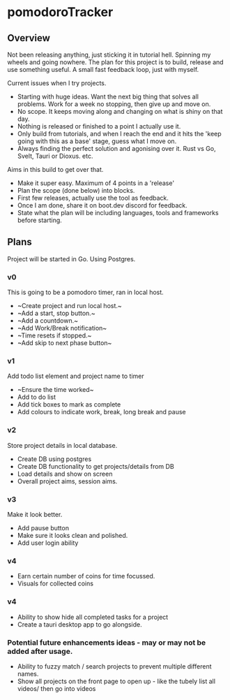 # pomodoroTracker

## Overview
Not been releasing anything, just sticking it in tutorial hell. Spinning my wheels and going nowhere. 
The plan for this project is to build, release and use something useful. A small fast feedback loop, just with myself. 

Current issues when I try projects.
- Starting with huge ideas. Want the next big thing that solves all problems. Work for a week no stopping, then give up and move on. 
- No scope. It keeps moving along and changing on what is shiny on that day. 
- Nothing is released or finished to a point I actually use it. 
- Only build from tutorials, and when I reach the end and it hits the 'keep going with this as a base' stage, guess what I move on. 
- Always finding the perfect solution and agonising over it. Rust vs Go, Svelt, Tauri or Dioxus. etc.

Aims in this build to get over that. 
- Make it super easy. Maximum of 4 points in a 'release'
- Plan the scope (done below) into blocks. 
- First few releases, actually use the tool as feedback. 
- Once I am done, share it on boot.dev discord for feedback. 
- State what the plan will be including languages, tools and frameworks before starting.

## Plans 

Project will be started in Go. Using Postgres. 

### v0 
This is going to be a pomodoro timer, ran in local host. 
- ~Create project and run local host.~ 
- ~Add a start, stop button.~ 
- ~Add a countdown.~
- ~Add Work/Break notification~
- ~Time resets if stopped.~ 
- ~Add skip to next phase button~

### v1
Add todo list element and project name to timer 
- ~Ensure the time worked~
- Add to do list 
- Add tick boxes to mark as complete 
- Add colours to indicate work, break, long break and pause 

### v2
Store project details in local database. 
- Create DB using postgres 
- Create DB functionality to get projects/details from DB 
- Load details and show on screen
- Overall project aims, session aims. 

### v3 
Make it look better.
- Add pause button
- Make sure it looks clean and polished. 
- Add user login ability 

### v4 
- Earn certain number of coins for time focussed. 
- Visuals for collected coins

### v4 
- Ability to show hide all completed tasks for a project
- Create a tauri desktop app to go alongside. 


### Potential future enhancements ideas - may or may not be added after usage. 
- Ability to fuzzy match / search projects to prevent multiple different names. 
- Show all projects on the front page to open up - like the tubely list all videos/ then go into videos
